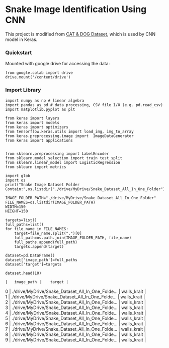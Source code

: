 # Snake Image Identification Using CNN
This project is modified from [CAT & DOG Dataset](https://www.kaggle.com/code/serkanpeldek/keras-cnn-transfer-learnings-on-cats-dogs-dataset), which is used by CNN model in Keras.

### Quickstart
Mounted with google drive for accessing the data: 

```
from google.colab import drive
drive.mount('/content/drive')
```


### Import Library
```
import numpy as np # linear algebra
import pandas as pd # data processing, CSV file I/O (e.g. pd.read_csv)
import matplotlib.pyplot as plt

from keras import layers
from keras import models
from keras import optimizers
from tensorflow.keras.utils import load_img, img_to_array
from keras.preprocessing.image import  ImageDataGenerator
from keras import applications


from sklearn.preprocessing import LabelEncoder
from sklearn.model_selection import train_test_split
from sklearn.linear_model import LogisticRegression
from sklearn import metrics

import glob
import os
print("Snake Image Dataset Folder Contain:",os.listdir("./drive/MyDrive/Snake_Dataset_All_In_One_Folder"))
```

```
IMAGE_FOLDER_PATH="./drive/MyDrive/Snake_Dataset_All_In_One_Folder"
FILE_NAMES=os.listdir(IMAGE_FOLDER_PATH)
WIDTH=150
HEIGHT=150
```


```
targets=list()
full_paths=list()
for file_name in FILE_NAMES:
    target=file_name.split(".")[0]
    full_path=os.path.join(IMAGE_FOLDER_PATH, file_name)
    full_paths.append(full_path)
    targets.append(target)

dataset=pd.DataFrame()
dataset['image_path']=full_paths
dataset['target']=targets

dataset.head(10)
```

    |	image_path |	target |
0   |  	./drive/MyDrive/Snake_Dataset_All_In_One_Folde...   |  		walls_krait   |  	
1   |  	./drive/MyDrive/Snake_Dataset_All_In_One_Folde...   |  		walls_krait   |  	
2   |  	./drive/MyDrive/Snake_Dataset_All_In_One_Folde...   |  		walls_krait   |  	
3   |  	./drive/MyDrive/Snake_Dataset_All_In_One_Folde...   |  		walls_krait   |  	
4   |  	./drive/MyDrive/Snake_Dataset_All_In_One_Folde...   |  		walls_krait   |  	
5   |  	./drive/MyDrive/Snake_Dataset_All_In_One_Folde...   |  		walls_krait   |  	
6   |  	./drive/MyDrive/Snake_Dataset_All_In_One_Folde...   |  		walls_krait   |  	
7   |  	./drive/MyDrive/Snake_Dataset_All_In_One_Folde...   |  		walls_krait   |  	
8   |  	./drive/MyDrive/Snake_Dataset_All_In_One_Folde...   |  		walls_krait   |  	
9   |  	./drive/MyDrive/Snake_Dataset_All_In_One_Folde...   |  		walls_krait   |  	










```

```


```

```


```

```